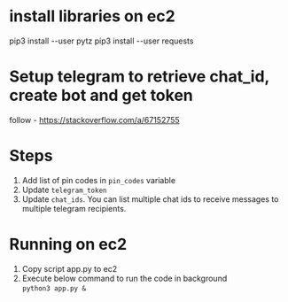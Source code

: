 # install libraries on ec2
pip3 install --user pytz
pip3 install --user requests

# Setup telegram to retrieve chat_id, create bot and get token
follow - https://stackoverflow.com/a/67152755

# Steps
1. Add list of pin codes in `pin_codes` variable
2. Update `telegram_token`
3. Update `chat_ids`. You can list multiple chat ids to receive messages to multiple telegram recipients.

# Running on ec2
1. Copy script app.py to ec2
2. Execute below command to run the code in background \
`python3 app.py &`

